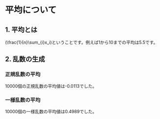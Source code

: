 # 平均について

## 1. 平均とは

\(\frac{1}{n}\sum_{i}x_i\)ということです。例えば1から10までの平均は5.5です。

## 2. 乱数の生成

### 正規乱数の平均

10000個の正規乱数の平均値は-0.0113でした。

### 一様乱数の平均

10000個の一様乱数の平均値は0.4989でした。
